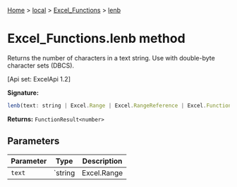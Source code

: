 [Home](./index) &gt; [local](local.md) &gt; [Excel\_Functions](local.excel_functions.md) &gt; [lenb](local.excel_functions.lenb.md)

# Excel\_Functions.lenb method

Returns the number of characters in a text string. Use with double-byte character sets (DBCS). 

 \[Api set: ExcelApi 1.2\]

**Signature:**
```javascript
lenb(text: string | Excel.Range | Excel.RangeReference | Excel.FunctionResult<any>): FunctionResult<number>;
```
**Returns:** `FunctionResult<number>`

## Parameters

|  Parameter | Type | Description |
|  --- | --- | --- |
|  `text` | `string | Excel.Range | Excel.RangeReference | Excel.FunctionResult<any>` |  |

